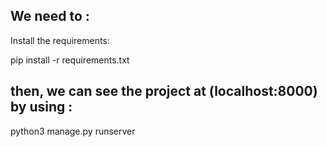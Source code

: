 ## We need to :
 
Install the requirements:
 
pip install -r requirements.txt

## then, we can see the project at (localhost:8000) by using :

python3 manage.py runserver




